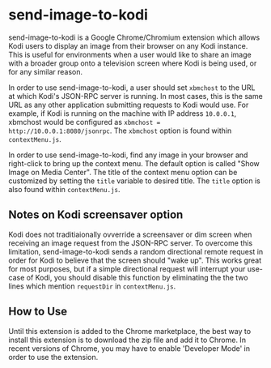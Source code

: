 send-image-to-kodi
======================

send-image-to-kodi is a Google Chrome/Chromium extension which allows Kodi users to display an image from their browser on any Kodi instance. This is useful for environments when a user would like to share an image with a broader group onto a television screen where Kodi is being used, or for any similar reason.

In order to use send-image-to-kodi, a user should set ``xbmchost`` to the URL at which Kodi's JSON-RPC server is running. In most cases, this is the same URL as any other application submitting requests to Kodi would use. For example, if Kodi is running on the machine with IP address ``10.0.0.1``, xbmchost would be configured as ``xbmchost = http://10.0.0.1:8080/jsonrpc``. The ``xbmchost`` option is found within ``contextMenu.js``.

In order to use send-image-to-kodi, find any image in your browser and right-click to bring up the context menu. The default option is called "Show Image on Media Center". The title of the context menu option can be customized by setting the ``title`` variable to desired title. The ``title`` option is also found within ``contextMenu.js``.

Notes on Kodi screensaver option
--------------
Kodi does not traditiaionally ovverride a screensaver or dim screen when receiving an image request from the JSON-RPC server. To overcome this limitation, send-image-to-kodi sends a random directional remote request in order for Kodi to believe that the screen should "wake up". This works great for most purposes, but if a simple directional request will interrupt your use-case of Kodi, you should disable this function by eliminating the the two lines which mention ``requestDir`` in ``contextMenu.js``. 

How to Use
---
Until this extension is added to the Chrome marketplace, the best way to install this extension is to download the zip file and add it to Chrome. In recent versions of Chrome, you may have to enable 'Developer Mode' in order to use the extension.
